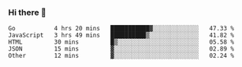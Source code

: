 ### Hi there 👋

<!--
**KLXLjun/KLXLjun** is a ✨ _special_ ✨ repository because its `README.md` (this file) appears on your GitHub profile.

Here are some ideas to get you started:

- 🔭 I’m currently working on ...
- 🌱 I’m currently learning ...
- 👯 I’m looking to collaborate on ...
- 🤔 I’m looking for help with ...
- 💬 Ask me about ...
- 📫 How to reach me: ...
- 😄 Pronouns: ...
- ⚡ Fun fact: ...
-->

<!--START_SECTION:waka-->
```text
Go           4 hrs 20 mins   ███████████▓░░░░░░░░░░░░░   47.33 % 
JavaScript   3 hrs 49 mins   ██████████▒░░░░░░░░░░░░░░   41.82 % 
HTML         30 mins         █▒░░░░░░░░░░░░░░░░░░░░░░░   05.58 % 
JSON         15 mins         ▓░░░░░░░░░░░░░░░░░░░░░░░░   02.89 % 
Other        12 mins         ▓░░░░░░░░░░░░░░░░░░░░░░░░   02.24 % 
```
<!--END_SECTION:waka-->
